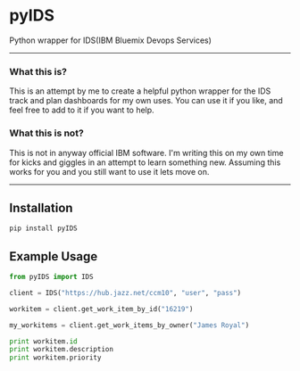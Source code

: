 # pyIDS
Python wrapper for IDS(IBM Bluemix Devops Services)

---

### What this is?

This is an attempt by me to create a helpful python wrapper for the IDS track and plan dashboards for my own uses. You can use it if you like, and feel free to add to it if you want to help.

### What this is not?

This is not in anyway official IBM software. I'm writing this on my own time for kicks and giggles in an attempt to learn something new. Assuming this works for you and you still want to use it lets move on.

---

## Installation

```bash
pip install pyIDS
```

## Example Usage

```python
from pyIDS import IDS

client = IDS("https://hub.jazz.net/ccm10", "user", "pass")

workitem = client.get_work_item_by_id("16219")

my_workitems = client.get_work_items_by_owner("James Royal")

print workitem.id
print workitem.description
print workitem.priority
```
